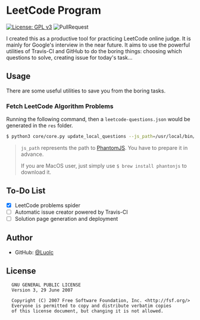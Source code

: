 # LeetCode Program

[![License: GPL v3](https://img.shields.io/badge/License-GPL%20v3-blue.svg)](http://www.gnu.org/licenses/gpl-3.0)
![PullRequest](https://img.shields.io/badge/PRs-welcome-brightgreen.svg)

I created this as a productive tool for practicing LeetCode online judge. It is mainly for Google's interview
in the near future. It aims to use the powerful utilities of Travis-CI and GitHub to do the boring things: choosing
which questions to solve, creating issue for today's task...

## Usage

There are some useful utilities to save you from the boring tasks.

### Fetch LeetCode Algorithm Problems

Running the following command, then a `leetcode-questions.json` would be generated in the `res` folder.

```bash
$ python3 core/core.py update_local_questions --js_path=/usr/local/bin/phantomjs
```

> `js_path` represents the path to [PhantomJS](http://phantomjs.org/). You have to prepare it in advance.
>
> If you are MacOS user, just simply use `$ brew install phantonjs` to download it.

## To-Do List

- [x] LeetCode problems spider
- [ ] Automatic issue creator powered by Travis-CI
- [ ] Solution page generation and deployment

## Author
- GitHub: [@Luolc](https://github.com/Luolc)

## License
```
  GNU GENERAL PUBLIC LICENSE
  Version 3, 29 June 2007

  Copyright (C) 2007 Free Software Foundation, Inc. <http://fsf.org/>
  Everyone is permitted to copy and distribute verbatim copies
  of this license document, but changing it is not allowed.
```
